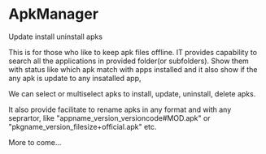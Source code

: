 # ApkManager
Update install uninstall apks

This is for those who like to keep apk files offline. IT provides capability to search all the applications 
in provided folder(or subfolders). Show them with status like which apk match with apps installed and it also
show if the any apk is update to any insatalled app,

We can select or multiselect apks to install, update, uninstall, delete apks.

It also provide facilitate to rename apks in any format and with any seprartor,
like "appname_version_versioncode#MOD.apk" or "pkgname_version_filesize+official.apk" etc.

More to come...

